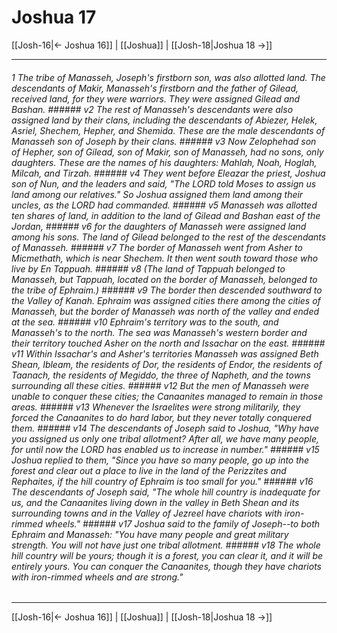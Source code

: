 # Joshua 17

[[Josh-16|← Joshua 16]] | [[Joshua]] | [[Josh-18|Joshua 18 →]]
***

###### 1 The tribe of Manasseh, Joseph's firstborn son, was also allotted land. The descendants of Makir, Manasseh's firstborn and the father of Gilead, received land, for they were warriors. They were assigned Gilead and Bashan. ###### v2 The rest of Manasseh's descendants were also assigned land by their clans, including the descendants of Abiezer, Helek, Asriel, Shechem, Hepher, and Shemida. These are the male descendants of Manasseh son of Joseph by their clans. ###### v3 Now Zelophehad son of Hepher, son of Gilead, son of Makir, son of Manasseh, had no sons, only daughters. These are the names of his daughters: Mahlah, Noah, Hoglah, Milcah, and Tirzah. ###### v4 They went before Eleazar the priest, Joshua son of Nun, and the leaders and said, "The LORD told Moses to assign us land among our relatives." So Joshua assigned them land among their uncles, as the LORD had commanded. ###### v5 Manasseh was allotted ten shares of land, in addition to the land of Gilead and Bashan east of the Jordan, ###### v6 for the daughters of Manasseh were assigned land among his sons. The land of Gilead belonged to the rest of the descendants of Manasseh. ###### v7 The border of Manasseh went from Asher to Micmethath, which is near Shechem. It then went south toward those who live by En Tappuah. ###### v8 (The land of Tappuah belonged to Manasseh, but Tappuah, located on the border of Manasseh, belonged to the tribe of Ephraim.) ###### v9 The border then descended southward to the Valley of Kanah. Ephraim was assigned cities there among the cities of Manasseh, but the border of Manasseh was north of the valley and ended at the sea. ###### v10 Ephraim's territory was to the south, and Manasseh's to the north. The sea was Manasseh's western border and their territory touched Asher on the north and Issachar on the east. ###### v11 Within Issachar's and Asher's territories Manasseh was assigned Beth Shean, Ibleam, the residents of Dor, the residents of Endor, the residents of Taanach, the residents of Megiddo, the three of Napheth, and the towns surrounding all these cities. ###### v12 But the men of Manasseh were unable to conquer these cities; the Canaanites managed to remain in those areas. ###### v13 Whenever the Israelites were strong militarily, they forced the Canaanites to do hard labor, but they never totally conquered them. ###### v14 The descendants of Joseph said to Joshua, "Why have you assigned us only one tribal allotment? After all, we have many people, for until now the LORD has enabled us to increase in number." ###### v15 Joshua replied to them, "Since you have so many people, go up into the forest and clear out a place to live in the land of the Perizzites and Rephaites, if the hill country of Ephraim is too small for you." ###### v16 The descendants of Joseph said, "The whole hill country is inadequate for us, and the Canaanites living down in the valley in Beth Shean and its surrounding towns and in the Valley of Jezreel have chariots with iron-rimmed wheels." ###### v17 Joshua said to the family of Joseph--to both Ephraim and Manasseh: "You have many people and great military strength. You will not have just one tribal allotment. ###### v18 The whole hill country will be yours; though it is a forest, you can clear it, and it will be entirely yours. You can conquer the Canaanites, though they have chariots with iron-rimmed wheels and are strong."

***
[[Josh-16|← Joshua 16]] | [[Joshua]] | [[Josh-18|Joshua 18 →]]

